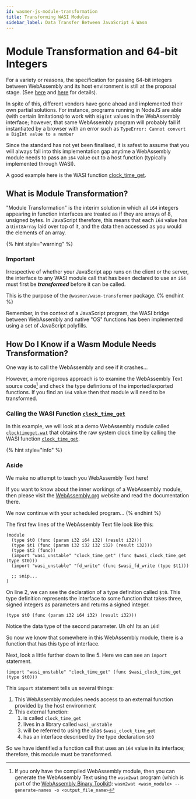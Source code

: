 ```yaml
---
id: wasmer-js-module-transformation
title: Transforming WASI Modules
sidebar_label: Data Transfer Between JavaScript & Wasm
---
```


# Module Transformation and 64-bit Integers

For a variety or reasons, the specification for passing 64-bit integers between WebAssembly and its host environment is still at the proposal stage.
\(See [here](https://github.com/WebAssembly/JS-BigInt-integration/issues/15) and [here](https://github.com/WebAssembly/proposals/issues/7) for details\).

In spite of this, different vendors have gone ahead and implemented their own partial solutions.
For instance, programs running in NodeJS are able (with certain limitations) to work with `BigInt` values in the WebAssembly interface; however, that same WebAssembly program will probably fail if instantiated by a browser with an error such as `TypeError: Cannot convert a BigInt value to a number`

Since the standard has not yet been finalised, it is safest to assume that you will always fall into this implementation gap anytime a WebAssembly module needs to pass an `i64` value out to a host function (typically implemented through WASI).

A good example here is the WASI function [clock\_time\_get](https://github.com/WebAssembly/WASI/blob/main/phases/snapshot/docs.md#-clock_time_getid-clockid-precision-timestamp---resulttimestamp-errno).

## What is Module Transformation?

"Module Transformation" is the interim solution in which all `i64` integers appearing in function interfaces are treated as if they are arrays of 8, unsigned bytes.
In JavaScript therefore, this means that each `i64` value has a `Uint8Array` laid over top of it, and the data then accessed as you would the elements of an array.

{% hint style="warning" %}
### Important

Irrespective of whether your JavaScript app runs on the client or the server, the interface to any WASI module call that has been declared to use an `i64` must first be _**transformed**_ before it can be called.

This is the purpose of the `@wasmer/wasm-transformer` package.
{% endhint %}

Remember, in the context of a JavaScript program, the WASI bridge between WebAssembly and native "OS" functions has been implemented using a set of JavaScript polyfills.

## How Do I Know if a Wasm Module Needs Transformation?

One way is to call the WebAssembly and see if it crashes...

However, a more rigorous approach is to examine the WebAssembly Text source code[^1] and check the type defintions of the imported/exported functions.
If you find an `i64` value then that module will need to be transformed.

### Calling the WASI Function [`clock_time_get`](https://raw.githubusercontent.com/wasmerio/docs.wasmer.io/master/docs/wasmer-js/wasm_lib/clock_time_get.wat)

In this example, we will look at a demo WebAssembly module called [`clocktimeget.wat`](https://github.com/wasmerio/docs.wasmer.io/raw/master/integrations/shared/wat/wasi/clocktimeget.wat) that obtains the raw system clock time by calling the WASI function [`clock_time_get`](https://raw.githubusercontent.com/wasmerio/docs.wasmer.io/master/docs/wasmer-js/wasm_lib/clock_time_get.wat).

{% hint style="info" %}
### Aside

We make no attempt to teach you WebAssembly Text here!

If you want to know about the inner workings of a WebAssembly module, then please visit the [WebAssembly.org](https://webassembly.org/) website and read the documentation there.

We now continue with your scheduled program...
{% endhint %}

The first few lines of the WebAssembly Text file look like this:

```wast
(module
  (type $t0 (func (param i32 i64 i32) (result i32)))
  (type $t1 (func (param i32 i32 i32 i32) (result i32)))
  (type $t2 (func))
  (import "wasi_unstable" "clock_time_get" (func $wasi_clock_time_get (type $t0)))
  (import "wasi_unstable" "fd_write" (func $wasi_fd_write (type $t1)))

  ;; snip...
)
```

On line 2, we can see the declaration of a type definition called `$t0`. This type definition represents the interface to some function that takes three, signed integers as parameters and returns a signed integer.

```wast
(type $t0 (func (param i32 i64 i32) (result i32)))
```

Notice the data type of the second parameter. Uh oh! Its an `i64`!

So now we know that somewhere in this WebAssembly module, there is a function that has this type of interface.

Next, look a little further down to line 5. Here we can see an `import` statement.

```wast
(import "wasi_unstable" "clock_time_get" (func $wasi_clock_time_get (type $t0)))
```

This `import` statement tells us several things:

1. This WebAssembly modules needs access to an external function provided by the host environment
1. This external function:
   1. is called `clock_time_get`
   1. lives in a library called `wasi_unstable`
   1. will be referred to using the alias `$wasi_clock_time_get`
   1. has an interface described by the type declaration `$t0`

So we have identified a function call that uses an `i64` value in its interface; therefore, this module must be transformed.

[^1]: If you only have the compiled WebAssembly module, then you can generate the WebAssembly Text using the `wasm2wat` program (which is part of the [WebAssembly Binary Toolkit](https://github.com/WebAssembly/wabt)): `wasm2wat <wasm_module> --generate-names -o <output_file_name>`

